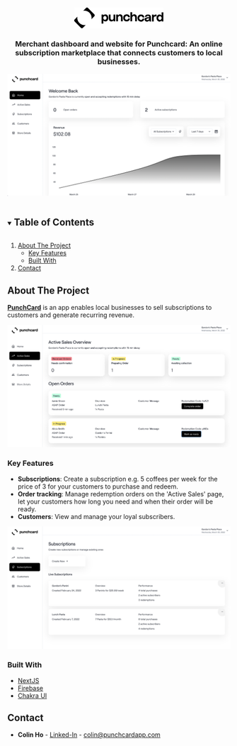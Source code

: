 <!-- PROJECT LOGO -->
<br />
<p align="center">
  <a href="https://punchcardapp.com/">
    <img src="public/images/logo.svg" alt="Logo" width="40%">
  </a>
  <h3 align="center">
    Merchant dashboard and website for Punchcard: An online subscription marketplace that connects customers to local businesses.
  </h3>
</p>

![Product Name Screen Shot][product-screenshot1]

<!-- TABLE OF CONTENTS -->
<details open="open">
  <summary><h2 style="display: inline-block">Table of Contents</h2></summary>
  <ol>
    <li>
      <a href="#about-the-project">About The Project</a>
      <ul>
        <li><a href="#key-features">Key Features</a></li>
        <li><a href="#built-with">Built With</a></li>
      </ul>
    </li>
    <li><a href="#contact">Contact</a></li>
  </ol>
</details>



<!-- ABOUT THE PROJECT -->
## About The Project

**[PunchCard](https://punchcardapp.com/)** is an app enables local businesses to sell subscriptions to customers and generate recurring revenue.

![Product Name Screen Shot][product-screenshot2]

### Key Features
  - **Subscriptions**: Create a subscription e.g. 5 coffees per week for the price of 3 for your customers to purchase and redeem.
  - **Order tracking**: Manage redemption orders on the 'Active Sales' page, let your customers how long you need and when their order will be ready.
  - **Customers**: View and manage your loyal subscribers.

![Product Name Screen Shot][product-screenshot3]

### Built With

* [NextJS](https://nextjs.org/)
* [Firebase](https://firebase.google.com/)
* [Chakra UI](https://chakra-ui.com/)

<!-- CONTACT -->
## Contact

- **Colin Ho** - [Linked-In](https://www.linkedin.com/in/colin-ho99/) - colin@punchcardapp.com

<!-- MARKDOWN LINKS & IMAGES -->
<!-- https://www.markdownguide.org/basic-syntax/#reference-style-links -->
[product-screenshot1]: public/images/PCW1.png
[product-screenshot2]: public/images/PCW2.png
[product-screenshot3]: public/images/PCW3.png
